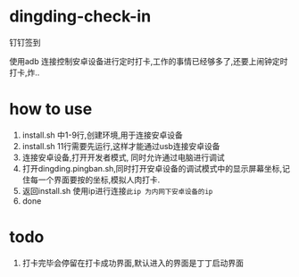 # dingding-check-in
钉钉签到

使用adb 连接控制安卓设备进行定时打卡,工作的事情已经够多了,还要上闹钟定时打卡,炸..

# how to use
1. install.sh 中1-9行,创建环境,用于连接安卓设备
2. install.sh   11行需要先运行,这样才能通过usb连接安卓设备
3. 连接安卓设备,打开开发者模式, 同时允许通过电脑进行调试
4. 打开dingding.pingban.sh,同时打开安卓设备的调试模式中的显示屏幕坐标,记住每一个界面要按的坐标,模拟人肉打卡.
5. 返回install.sh 使用ip进行连接`此ip 为内网下安卓设备的ip`
6. done

# todo
1. 打卡完毕会停留在打卡成功界面,默认进入的界面是丁丁启动界面
